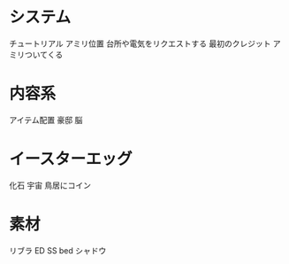 
# システム
チュートリアル
アミリ位置
台所や電気をリクエストする
最初のクレジット
アミリついてくる

# 内容系
アイテム配置 豪邸
脳

# イースターエッグ
化石
宇宙
鳥居にコイン

# 素材
リブラ
ED SS bed
シャドウ
